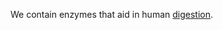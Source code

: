 <!--
title: Papayas!
keywords: [fruit, tropical]
-->

We contain enzymes that aid in human [digestion](https://digestion.com).

